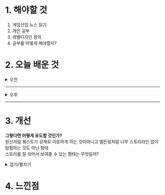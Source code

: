 
# 1. 해야할 것

1. 게임산업 뉴스 읽기 
2. 개인 공부  
3. 레벨디자인 정의
4. 공부를 어떻게 해야할지?



# 2. 오늘 배운 것

<details>
<summary>오전</summary>

## 레벨디자인 정의

플레이어가 플레이할 수 있는 공간을 설계하고 경험을 디자인하는 점에서 나는 레벨디자이너가 되고 싶은 것이다.\
그렇다면 한번 생각을 정의할 때가 되었다.

****
### 1. 오픈월드는 무엇인가?

오픈월드는 스토리다.\
살아있는 세상이라는 것이다.

사전적 정의는\
직선적 또는 구조화된 게임 플레이와 반대로, 사용자가 가상 세계를 자유롭게 돌아다니며 탐험하고 오브젝트(objectives)에 자유롭게 접근하며 구성 요소들을 의지에 따라 자유롭게 바꿀 수 있는 게임 디자인의 한 유형이자 게임 메커니즘\
으로 되어있지만

내가 생각하는 오픈월드는 살아숨쉬는 진짜 또다른 세상이다.\
그걸 구현하려면 모든 구역과 레벨에는 스토리가 있어야한다.\
예를 들어보자\
거대한 건축물이 있다. 하지만 거대하고 예쁘기만 하면 그게 재미있는가? 의미가 있는가?\
아니다.\
그 건축물이 세워진 이유와 건물 설정 같은 디테일을 플레이어가 느낄 수 있어야 재밌어진다.\
플레이어는 그런 세부 이야기들을 알아가면서 그 세상에 몰입할 수 있다는 것이다.

스토리나 스킵으로 그런 것들을 모른다고 하더라도, 아마 질문자의 의도는 이런 경우를 뜻하는 것 같은데, 궁금증을 유발시켜 딱 한번이라도 알아보고자 한다면\
이런 세세한 스토리와 설정이 녹아있는 건축물에 감동하고 세계에 몰입하는 계기가 된다는 것이다.

나는 이런 경험이 있는데\
스타크래프트 세계관 설정집을 보고 스타크래프트를 좀 더 좋아하게 되었다, 왜 이런 생각들은 면접자리에선 생각이 나지 않는걸까?, 저그의 형태 설정과 습성 그리고 테란의 기술력이라던지...\
이런 자세한 설정을 알고 다시 게임을 보면 확실히 달라보인다.

스토리가 있어야 그 세계가 살아 숨쉬고 있다는 것을 보여줄 수 있다.\
그래서 탐험하고 싶은 종합선물세트 같다. 그런 것들을 자유롭게 이동하면서 열어볼 수 있다는 느낌이다.
****
### 2. 원신과 엘든링의 차이는?

둘 다 랜드마크를 이용한 플레이어 이동을 유도하고있고 좁은공간에서 넓은 공간으로의 넓어진다는 공간감을 적절히 이용하여 인상깊은 연출을 많이 한다.\
다른 시각으로 행동 유도적인 시점에서 얘기해보자.


1. 엘든링은 전투를 통해 플레이어가 다음 행보를 결정한다.
2. 원신은 스토리로 다음 행보를 결정한다.

이게 무슨 소리인가?\
엘든링은 강력한 몬스터를 배치하여 플레이어를 좌절시키고 다른 곳으로의 탐험을 유도한다. 시야 차단과 몬스터의 강력함 때문에 다른 곳으로 시선이 이동한다.\
플레이어는 그 강력한 몬스터들 때문에 시선을 넓혀 주변을 바라보고 다른 곳이 있다는 것을 파악한 후에 그곳을 탐험하고 돌아온다.\
탐험한 곳에서 성장하고 다시 돌아오면 그 강력했던 몬스터는 할만해진다.\
이렇게 허들을 하나씩 넘어가는 식으로 탐험 유도와 이동경로를 제어한다.

원신은 스토리가 다음 행보를 유도한다.\
말 그대로 퀘스트를 따라 이동하면서 경험을 만든다.\
가장 간단하고 쉽지만 오픈월드라기보다는 선형적인 느낌이 많이 든다.\
그럼에도 불구하고 메인 퀘스트라인에 사이드 퀘스트로 주변 이야기들과 환경을 노출해서 탐험을 유도하고 넓은 세상을 자신이 넓혀간다는 느낌을 준다.

****
### 3. 몰입감

스토리를 느낄 수 있는, 또는 스토리가 궁금해지는 레벨디자인이 아닐까?\
거울의 힘을 쓰는 플레이어 능력을 체험하게 하기위해 거울을 쓰는 레벨을 만들었고,\
의식의 심연으로 내려가는 느낌을 표현하기 위해 질식의 공동을 제작했었다.

그렇다면 체험하고 느낄 수 있게 만들었다고는 하지만 플레이어 입장에서는 어떨까?

전부 다 스킵하고 넘어간다면?\
관심이 없다면?

그럼에도 불구하고 하나라도 관심이 있다면 그것에 대해 알고 싶게 되고 연결된 다른 구역과 세상으로 퍼져나간다고 생각한다.\
그렇게 플레이어가 몰입할 수 있게 된다.

는게 내 생각인데... 또 뭐가 있을까? 찾아봐야겠다.
****
</details>

****

<details>
<summary>오후</summary>


</details>

****


# 3. 개선

**그렇다면 어떻게 유도할 것인가?**\
원신처럼 퀘스트가 강제로 이동하게 하는 것이아니고 엘든링처럼 너무 스토리라인 없이 탐험하는 것도 아닌 형태\
스토리를 잘 섞어서 보여줄 수 있는 형태는 무엇일까?
<details>
<summary>접기/펼치기</summary>


</details>



# 4. 느낀점


